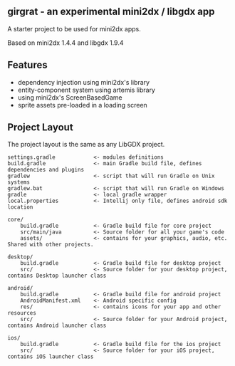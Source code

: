 ## girgrat - an experimental mini2dx / libgdx app

A starter project to be used for mini2dx apps.

Based on mini2dx 1.4.4 and libgdx 1.9.4

## Features

- dependency injection using mini2dx's library
- entity-component system using artemis library
- using mini2dx's ScreenBasedGame
- sprite assets pre-loaded in a loading screen

## Project Layout

The project layout is the same as any LibGDX project.

```
settings.gradle            <- modules definitions
build.gradle               <- main Gradle build file, defines dependencies and plugins
gradlew                    <- script that will run Gradle on Unix systems
gradlew.bat                <- script that will run Gradle on Windows
gradle                     <- local gradle wrapper
local.properties           <- Intellij only file, defines android sdk location

core/
    build.gradle           <- Gradle build file for core project
    src/main/java          <- Source folder for all your game's code
    assets/                <- contains for your graphics, audio, etc.  Shared with other projects.

desktop/
    build.gradle           <- Gradle build file for desktop project
    src/                   <- Source folder for your desktop project, contains Desktop launcher class

android/
    build.gradle           <- Gradle build file for android project
    AndroidManifest.xml    <- Android specific config
    res/                   <- contains icons for your app and other resources
    src/                   <- Source folder for your Android project, contains Android launcher class

ios/
    build.gradle           <- Gradle build file for the ios project
    src/                   <- Source folder for your iOS project, contains iOS launcher class
```